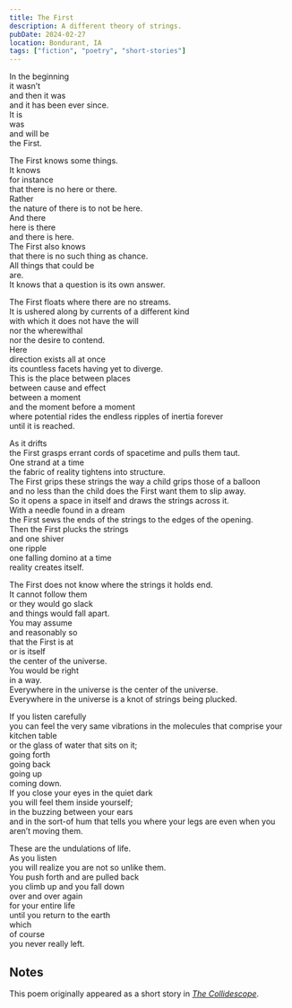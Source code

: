 ```yaml
---
title: The First
description: A different theory of strings.
pubDate: 2024-02-27
location: Bondurant, IA
tags: ["fiction", "poetry", "short-stories"]
---
```


In the beginning  
it wasn’t  
and then it was  
and it has been ever since.  
It is  
was  
and will be  
the First.

The First knows some things.  
It knows  
for instance  
that there is no here or there.  
Rather  
the nature of there is to not be here.  
And there  
here is there  
and there is here.  
The First also knows  
that there is no such thing as chance.  
All things that could be  
are.  
It knows that a question is its own answer.  

The First floats where there are no streams.  
It is ushered along by currents of a different kind  
with which it does not have the will  
nor the wherewithal  
nor the desire to contend.  
Here  
direction exists all at once  
its countless facets having yet to diverge.  
This is the place between places  
between cause and effect  
between a moment  
and the moment before a moment  
where potential rides the endless ripples of inertia forever  
until it is reached.

As it drifts  
the First grasps errant cords of spacetime and pulls them taut.  
One strand at a time  
the fabric of reality tightens into structure.  
The First grips these strings the way a child grips those of a balloon  
and no less than the child does the First want them to slip away.  
So it opens a space in itself and draws the strings across it.  
With a needle found in a dream  
the First sews the ends of the strings to the edges of the opening.  
Then the First plucks the strings  
and one shiver  
one ripple  
one falling domino at a time  
reality creates itself.

The First does not know where the strings it holds end.  
It cannot follow them  
or they would go slack  
and things would fall apart.  
You may assume  
and reasonably so  
that the First is at  
or is itself  
the center of the universe.  
You would be right  
in a way.  
Everywhere in the universe is the center of the universe.  
Everywhere in the universe is a knot of strings being plucked.  

If you listen carefully  
you can feel the very same vibrations in the molecules that comprise your kitchen table  
or the glass of water that sits on it;  
going forth  
going back  
going up  
coming down.  
If you close your eyes in the quiet dark  
you will feel them inside yourself;  
in the buzzing between your ears  
and in the sort-of hum that tells you where your legs are even when you aren’t moving them.

These are the undulations of life.  
As you listen  
you will realize you are not so unlike them.  
You push forth and are pulled back  
you climb up and you fall down  
over and over again  
for your entire life  
until you return to the earth  
which  
of course  
you never really left.

## Notes

This poem originally appeared as a short story in [*The Collidescope*](https://thecollidescope.com/2022/10/16/the-first/).
